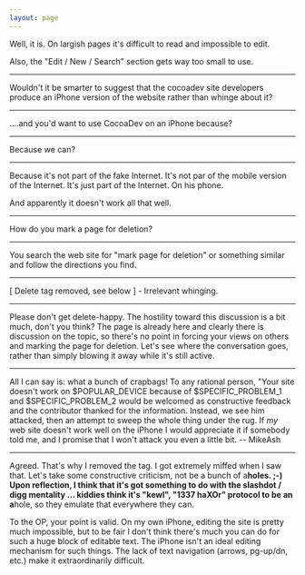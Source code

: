 ```yaml
---
layout: page
---
```


Well, it is.  On largish pages it's difficult to read and impossible to edit.

Also, the "Edit / New / Search" section gets way too small to use.

----

Wouldn't it be smarter to suggest that the cocoadev site developers produce an iPhone version of the website rather than whinge about it?

----

....and you'd want to use CocoaDev on an iPhone because?

----

Because we can?

----

Because it's not part of the fake Internet.  It's not par of the mobile version of the Internet.  It's just part of the Internet.  On his phone.

And apparently it doesn't work all that well.

----
How do you mark a page for deletion?

----
You search the web site for "mark page for deletion" or something similar and follow the directions you find.

----
[ Delete tag removed, see below ] - Irrelevant whinging.

----

Please don't get delete-happy. The hostility toward this discussion is a bit much, don't you think? The page is already here and clearly there is discussion on the topic, so there's no point in forcing your views on others and marking the page for deletion. Let's see where the conversation goes, rather than simply blowing it away while it's still active.

----
All I can say is: what a bunch of crapbags! To any rational person, "Your site doesn't work on     $POPULAR_DEVICE because of     $SPECIFIC_PROBLEM_1 and     $SPECIFIC_PROBLEM_2 would be welcomed as constructive feedback and the contributor thanked for the information. Instead, we see him attacked, then an attempt to sweep the whole thing under the rug. If *my* web site doesn't work well on the iPhone I would appreciate it if somebody told me, and I promise that I won't attack you even a little bit. -- MikeAsh

----

Agreed. That's why I removed the tag. I got extremely miffed when I saw that. Let's take some constructive criticism, not be a bunch of a**holes. ;-) Upon reflection, I think that it's got something to do with the slashdot / digg mentality ... kiddies think it's "kewl", "1337 haXOr" protocol to be an a**hole, so they emulate that everywhere they can. 

To the OP, your point is valid. On my own iPhone, editing the site is pretty much impossible, but to be fair I don't think there's much you can do for such a huge block of editable text. The iPhone isn't an ideal editing mechanism for such things. The lack of text navigation (arrows, pg-up/dn, etc.) make it extraordinarily difficult.
